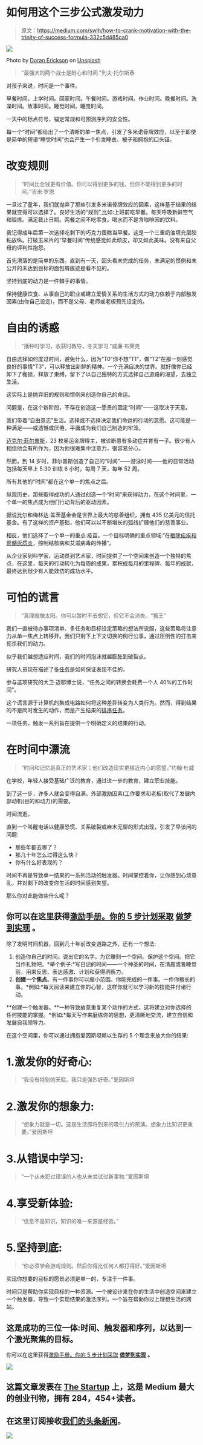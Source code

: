# 如何用这个三步公式激发动力

> 原文：<https://medium.com/swlh/how-to-crank-motivation-with-the-trinity-of-success-formula-332c5d485ca0>

![](img/ea0892c4dce5ea5f7610a7e201e6a369.png)

Photo by [Doran Erickson](https://unsplash.com/photos/gdAuwo-qj5k?utm_source=unsplash&utm_medium=referral&utm_content=creditCopyText) on [Unsplash](https://unsplash.com/new?utm_source=unsplash&utm_medium=referral&utm_content=creditCopyText)

> "最强大的两个战士是耐心和时间."列夫·托尔斯泰

对孩子来说，时间是一个事件。

早餐时间。上学时间。回家时间。午餐时间。游戏时间。作业时间。晚餐时间。洗澡时间。故事时间。睡觉时间。睡觉时间。

一天中的标点符号，锚定常规和可预测序列的安全性。

每一个“时间”都给出了一个清晰的单一焦点，引发了多米诺骨牌效应，以至于即使是简单的短语“睡觉时间”也会产生一个引发睡衣、被子和拥抱的口头锚。

# 改变规则

> “时间比金钱更有价值。你可以得到更多的钱，但你不能得到更多的时间。”吉米·罗恩

一旦过了童年，我们就抛弃了那些引发多米诺骨牌效应的因素，这样基于结果的结果就变得可以选择了。良好生活的“规则”,比如:上班前吃早餐。每天呼吸新鲜空气和锻炼。满足截止日期。两餐之间不吃零食。喝水而不是含咖啡因的饮料。

我记得成年后第一次选择吃剩下的巧克力蛋糕当早餐。这是一个三重奶油填充层胶粘放纵。打破玉米片的“早餐时间”传统感觉如此顽皮，却又如此美味。没有来自父母的评判性抱怨。

首先滑落的是简单的东西。直到有一天，回头看未完成的任务，未满足的惯例和未公开的未达到目标的面包屑痕迹是看不见的。

坚持到底的动力是一件棘手的事情。

保持健康饮食、从事自己的职业或建立爱情关系的生活方式的动力依赖于内部触发因素(由你自己设定)，而不是父母、老师或老板预先设定的。

# 自由的诱惑

> "播种时学习，收获时教导，冬天学习."威廉·布莱克

自由选择如何度过时间，避免什么，因为“T0”你不想“T1”，做“T2”在那一刻感觉良好的事情“T3”，可以释放出新鲜的精神。一个充满自决的世界。就好像你已经卸下了枷锁，释放了束缚，留下了以自己独特的方式选择自己道路的渴望，去独立生活。

这实际上是抛弃旧的规则和惯例来创造你自己的命运。

问题是，在这个新阶段，不存在创造这一愿景的固定“时间”——这取决于天意。

我们带着“自由意志”生活。选择或不选择决定我们命运的行动的意愿。这可能是一种满足——或遗憾或厌倦，平庸成为我们自己制造的牢笼。

[迈克尔·菲尔普斯](https://www.olympic.org/michael-phelps)，23 枚奥运金牌得主，被诊断患有多动症并育有一子。很少有人相信他会有所作为，因为他很难集中注意力，很容易分心。

然而，到 14 岁时，菲尔普斯创造了自己的“时间”——游泳时间——他的日常活动包括每天早上 5:30 训练 6 小时，每周 7 天，每年 52 周。

所有其他的“时间”都在这个单一的焦点之后。

纵观历史，那些取得成功的人通过创造一个“时间”来获得动力，在这个时间里，一个单一的焦点成为他们行动背后的驱动因素。

据说比尔和梅林达·盖茨基金会是世界上最大的慈善组织，拥有 435 亿美元的信托基金。有了这样的资产基础，他们可以以不断增长的弧线扩展他们的慈善事业。

相反，他们选择了一个单一的重点:疫苗。一个目标明确的重点领域:“在[根除疟疾和脊髓灰质炎](https://www.theguardian.com/environment/2015/mar/16/what-is-the-bill-and-melinda-gates-foundation)，控制结核病和艾滋病毒的传播”。

从企业家到科学家、运动员到艺术家，时间提供了一个空间来创造一个独特的焦点，在这里，每天的行动转化为每周的成果，累积成每月的里程碑、每年的成就，最终达到很少有人能效仿的成功水平。

# 可怕的谎言

> “真理就像太阳。你可以暂时不去想它，但它不会消失。“猫王”

我们一直被待办事项清单、多任务和目标设定策略的想法所说服，这些策略将注意力从单一焦点上转移开。我们只剩下上下文切换的例行公事，通过压倒性的打击来扼杀我们的动力。

似乎我们越想适应时间，我们的时间泡沫就越膨胀到破裂点。

研究人员现在描述了[多任务](http://www.apa.org/research/action/multitask.aspx)是如何保证表现不佳的。

参与这项研究的大卫·迈耶博士说，“任务之间的转换会耗费一个人 40%的工作时间”。

这个谎言源于计算机的集成电路如何将这种差异转变为人类行为。然而，得到结果的不是同时发生的动作，而是产生结果的[排序任务](https://link.springer.com/article/10.1007/s00426-017-0920-4)。

一项任务，触发一系列旨在提供一个明确定义的结果的行动。

# 在时间中漂流

> “时间和记忆是真正的艺术家；他们改造现实更接近内心的愿望。”约翰·杜威

在学校，年轻人接受基础广泛的教育，通过进一步的教育，建立职业技能。

到了这一步，许多人就会变得自满。外部激励因素(工作要求和老板)取代了发展内部动机(目的和动力)的需要。

时间流逝。

直到一个叫醒电话以健康恐慌、关系破裂或麻木无聊的形式出现，引发了早该问的问题:

*   那些年都去哪了？
*   那几十年怎么过得这么快？
*   你有什么好表现的？

时间不再是导致单一结果的一系列活动的触发器。时间掌控着你，让你感到心烦意乱，并对剩下的改变你生活的时间感到失望。

那么你对此能做些什么呢？

## 你可以在这里获得[激励手册。你的 5 步计划采取](https://modernpsychology.lpages.co/motivation-manual/) [**做梦到实现**](https://modernpsychology.lpages.co/motivation-manual/) **。**

除了发明时间机器，回到几十年前改变道路之外，还有一个想法:

1.  创造你自己的时间。说出它的名字。为它雕刻一个空间。保护这个空间。把它当作礼物吧。*举个例子:*写日记的时间——一个神圣的时间，在清晨或者睡觉前，用来反思、表达感激、计划和获得洞察力。
2.  **创建一个焦点**。有一件事你可以缩小范围。你能完成的一件事。一件你擅长的事。*例如:*每天阅读来建立你的心智，这样你就可以学习新的技能并付诸行动。

**创建一个触发器。**一种导致故意重复某个动作的方式，这将建立对你选择的任何技能的掌握。*例如:*每天写作来磨练你的思想，更清晰地交流，建立自信和发展自我领导力。

在这个空间里，你可以通过拥抱爱因斯坦赖以生存的 5 个理念来放大你的结果:

# 1.激发你的好奇心:

> “我没有特别的天赋。我只是强烈好奇。”爱因斯坦

# 2.激发你的想象力:

> “想象力就是一切。这是生活即将到来的吸引力的预演。想象力比知识更重要。”爱因斯坦

# 3.从错误中学习:

> "一个从未犯过错误的人也从未尝试过新事物."爱因斯坦

# 4.享受新体验:

> “信息不是知识。知识的唯一来源是经验。”

# 5.坚持到底:

> “你必须学会游戏规则。然后你得比任何人都打得好。”爱因斯坦

实现你想要的目标的愿景必须是单一的，专注于一件事。

时间只是帮助你实现目标的一种资源。一个被设计来在你的生活中创造空间来建立一个触发器，导致一个实现结果的激活序列。一个旨在帮助你过上理想生活的网站。

## 这是成功的三位一体:时间、触发器和序列，以达到一个激光聚焦的目标。

你可以在这里获得[激励手册。你的 5 步计划采取](https://modernpsychology.lpages.co/motivation-manual/) [**做梦到实现**](https://modernpsychology.lpages.co/motivation-manual/) **。**

![](img/731acf26f5d44fdc58d99a6388fe935d.png)

## 这篇文章发表在 [The Startup](https://medium.com/swlh) 上，这是 Medium 最大的创业刊物，拥有 284，454+读者。

## 在这里订阅接收[我们的头条新闻](http://growthsupply.com/the-startup-newsletter/)。

![](img/731acf26f5d44fdc58d99a6388fe935d.png)